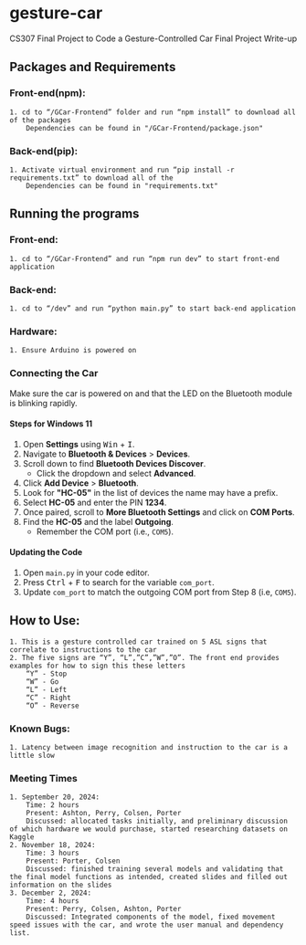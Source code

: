 # gesture-car
CS307 Final Project to Code a Gesture-Controlled Car
Final Project Write-up
## Packages and Requirements
### Front-end(npm):
    1. cd to “/GCar-Frontend” folder and run “npm install” to download all of the packages
        Dependencies can be found in "/GCar-Frontend/package.json" 
    
### Back-end(pip):
    1. Activate virtual environment and run “pip install -r requirements.txt” to download all of the 
        Dependencies can be found in "requirements.txt"
## Running the programs
### Front-end:
    1. cd to “/GCar-Frontend” and run “npm run dev” to start front-end application
### Back-end:
    1. cd to “/dev” and run “python main.py” to start back-end application
### Hardware:
    1. Ensure Arduino is powered on

### Connecting the Car

Make sure the car is powered on and that the LED on the Bluetooth module is blinking rapidly.

#### Steps for Windows 11

1. Open **Settings** using <kbd>Win</kbd> + <kbd>I</kbd>.
2. Navigate to **Bluetooth & Devices** > **Devices**.
3. Scroll down to find **Bluetooth Devices Discover**.
   - Click the dropdown and select **Advanced**.
4. Click **Add Device** > **Bluetooth**.
5. Look for **"HC-05"** in the list of devices the name may have a prefix.
6. Select **HC-05** and enter the PIN **1234**.
7. Once paired, scroll to **More Bluetooth Settings** and click on **COM Ports**.
8. Find the **HC-05** and the label **Outgoing**.
   - Remember the COM port (i.e., `COM5`).

#### Updating the Code

1. Open `main.py` in your code editor.
2. Press <kbd>Ctrl</kbd> + <kbd>F</kbd> to search for the variable `com_port`.
3. Update `com_port` to match the outgoing COM port from Step 8 (i.e, `COM5`).


## How to Use:
    1. This is a gesture controlled car trained on 5 ASL signs that correlate to instructions to the car
    2. The five signs are “Y”, “L”,”C”,”W”,”O”. The front end provides examples for how to sign this these letters
        “Y” - Stop
        “W” - Go
        “L” - Left
        “C” - Right
        “O” - Reverse
### Known Bugs:
    1. Latency between image recognition and instruction to the car is a little slow

### Meeting Times
    1. September 20, 2024:
        Time: 2 hours
        Present: Ashton, Perry, Colsen, Porter
        Discussed: allocated tasks initially, and preliminary discussion of which hardware we would purchase, started researching datasets on Kaggle
    2. November 18, 2024:
        Time: 3 hours
        Present: Porter, Colsen
        Discussed: finished training several models and validating that the final model functions as intended, created slides and filled out information on the slides
    3. December 2, 2024:
        Time: 4 hours
        Present: Perry, Colsen, Ashton, Porter
        Discussed: Integrated components of the model, fixed movement speed issues with the car, and wrote the user manual and dependency list. 
